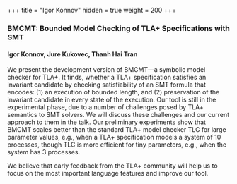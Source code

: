 +++
title = "Igor Konnov"
hidden = true
weight = 200
+++

### BMCMT: Bounded Model Checking of TLA+ Specifications with SMT

#### Igor Konnov, Jure Kukovec, Thanh Hai Tran

We present the development version of BMCMT—a symbolic model checker for TLA+. It finds, whether a TLA+ specification satisfies an invariant candidate by checking satisfiability of an SMT formula that encodes: (1) an execution of bounded length, and (2) preservation of the invariant candidate in every state of the execution. Our tool is still in the experimental phase, due to a number of challenges posed by TLA+ semantics to SMT solvers. We will discuss these challenges and our current approach to them in the talk. Our preliminary experiments show that BMCMT scales better than the standard TLA+ model checker TLC for large parameter values, e.g., when a TLA+ specification models a system of 10 processes, though TLC is more efficient for tiny parameters, e.g., when the system has 3 processes.

We believe that early feedback from the TLA+ community will help us to focus on the most important language features and improve our tool.
